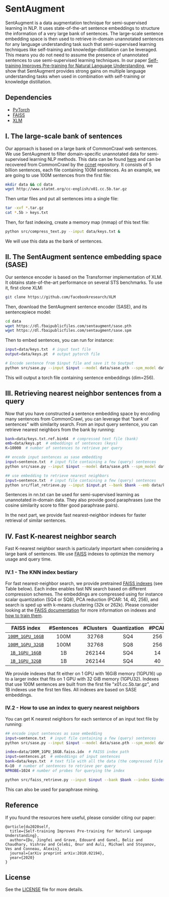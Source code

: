 
# SentAugment

SentAugment is a data augmentation technique for semi-supervised learning in NLP. It uses state-of-the-art sentence embeddings to structure the information of a very large bank of sentences. The large-scale sentence embedding space is then used to retrieve in-domain unannotated sentences for any language understanding task such that semi-supervised learning techniques like self-training and knowledge-distillation can be leveraged. This means you do not need to assume the presence of unannotated sentences to use semi-supervised learning techniques. In our paper [Self-training Improves Pre-training for Natural Language Understanding](https://arxiv.org/abs/2010.02194), we show that SentAugment provides strong gains on multiple language understanding tasks when used in combination with self-training or knowledge distillation.

## Dependencies

*  [PyTorch](https://pytorch.org/)
*  [FAISS](https://github.com/facebookresearch/faiss)
*  [XLM](https://github.com/facebookresearch/XLM)

## I. The large-scale bank of sentences
Our approach is based on a large bank of CommonCrawl web sentences. We use SentAugment to filter domain-specific unannotated data for semi-supervised learning NLP methods. This data can be found [here](http://www.statmt.org/cc-english/) and can be recovered from CommonCrawl by the [ccnet](https://github.com/facebookresearch/CC_Net) repository. It consists of 5 billion sentences, each file containing 100M sentences. As an example, we are going to use 100M sentences from the first file:

```bash
mkdir data && cd data
wget http://www.statmt.org/cc-english/x01.cc.5b.tar.gz
```
Then untar files and put all sentences into a single file:
```bash
tar -xvf *.tar.gz
cat *.5b > keys.txt
```

Then, for fast indexing, create a memory map (mmap) of this text file:
```bash
python src/compress_text.py --input data/keys.txt &
```
We will use this data as the bank of sentences.

## II. The SentAugment sentence embedding space (SASE)
Our sentence encoder is based on the Transformer implementation of XLM. It obtains state-of-the-art performance on several STS benchmarks. To use it, first clone XLM:
```bash
git clone https://github.com/facebookresearch/XLM
```

Then, download the SentAugment sentence encoder (SASE), and its sentencepiece model:
```bash
cd data
wget https://dl.fbaipublicfiles.com/sentaugment/sase.pth
wget https://dl.fbaipublicfiles.com/sentaugment/sase.spm
```


Then to embed sentences, you can run for instance:
```bash
input=data/keys.txt  # input text file
output=data/keys.pt  # output pytorch file

# Encode sentence from $input file and save it to $output
python src/sase.py --input $input --model data/sase.pth --spm_model data/sase.spm --batch_size 64 --cuda "True" --output $output
```

This will output a torch file containing sentence embeddings (dim=256).

## III. Retrieving nearest neighbor sentences from a query
Now that you have constructed a sentence embedding space by encoding many sentences from CommonCrawl, you can leverage that "bank of sentences" with similarity search.
From an input query sentence, you can retrieve nearest neighbors from the bank by running:

```bash
bank=data/keys.txt.ref.bin64  # compressed text file (bank)
emb=data/keys.pt  # embeddings of sentences (keys)
K=10000  # number of sentences to retrieve per query

## encode input sentences as sase embedding
input=sentence.txt  # input file containing a few (query) sentences
python src/sase.py --input $input --model data/sase.pth --spm_model data/sase.spm --batch_size 64 --cuda "True" --output $input.pt

## use embedding to retrieve nearest neighbors
input=sentence.txt  # input file containing a few (query) sentences
python src/flat_retrieve.py --input $input.pt --bank $bank --emb data/keys.pt --K $K > nn.txt &
```

Sentences in nn.txt can be used for semi-supervised learning as unannotated in-domain data. They also provide good paraphrases (use the cosine similarity score to filter good paraphrase pairs).

In the next part, we provide fast nearest-neighbor indexes for faster retrieval of similar sentences.

## IV. Fast K-nearest neighbor search
Fast K-nearest neighbor search is particularly important when considering a large bank of sentences. We use [FAISS](https://github.com/facebookresearch/faiss) indexes to optimize the memory usage and query time.

### IV.1 - The KNN index bestiary
For fast nearest-neighbor search, we provide pretrained [FAISS indexes](https://github.com/facebookresearch/faiss/wiki/The-index-factory) (see Table below). Each index enables fast NN search based on different compression schemes. The embeddings are compressed using for instance scalar quantization (SQ4 or SQ8), PCA reduction (PCAR: 14, 40, 256), and search is sped up with k-means clustering (32k or 262k). Please consider looking at the [FAISS documentation](https://github.com/facebookresearch/faiss/wiki/Faiss-on-the-GPU) for more information on indexes and  [how to train them](https://github.com/facebookresearch/faiss/wiki/Guidelines-to-choose-an-index).

FAISS index | \#Sentences | \#Clusters | Quantization | #PCAR | Machine | Size
|:---: |:---: |:---: | :---: |:---: | :---: | :------: |
[`100M_1GPU_16GB`](https://dl.fbaipublicfiles.com/sentaugment/100M_1GPU_16GB.faiss.idx) | 100M | 32768 | SQ4 | 256 | 1GPU16 | 14GiB
[`100M_1GPU_32GB`](https://dl.fbaipublicfiles.com/sentaugment/100M_1GPU_32GB.faiss.idx) | 100M | 32768 | SQ8 | 256 | 1GPU32 | 26GiB
[`1B_1GPU_16GB`](https://dl.fbaipublicfiles.com/sentaugment/1B_1GPU_16GB.faiss.idx) | 1B | 262144 | SQ4 | 14 | 1GPU16 | 15GiB
[`1B_1GPU_32GB`](https://dl.fbaipublicfiles.com/sentaugment/1B_1GPU_32GB.faiss.idx) | 1B | 262144 | SQ4 | 40 | 1GPU32 | 28GiB

We provide indexes that fit either on 1 GPU with 16GiB memory (1GPU16) up to a larger index that fits on 1 GPU with 32 GiB memory (1GPU32). Indexes that use 100M sentences are built from the first file "x01.cc.5b.tar.gz", and 1B indexes use the first ten files. All indexes are based on SASE embeddings.

  ### IV.2 - How to use an index to query nearest neighbors
You can get K nearest neighbors for each sentence of an input text file by running:

```bash
## encode input sentences as sase embedding
input=sentence.txt  # input file containing a few (query) sentences
python src/sase.py --input $input --model data/sase.pth --spm_model data/sase.spm --batch_size 64 --cuda "True" --output $input.pt

index=data/100M_1GPU_16GB.faiss.idx  # FAISS index path
input=sentences.pt  # embeddings of input sentences
bank=data/keys.txt  # text file with all the data (the compressed file keys.ref.bin64 should also be present in the same folder)
K=10  # number of sentences to retrieve per query
NPROBE=1024 # number of probes for querying the index

python src/faiss_retrieve.py --input $input --bank $bank --index $index --K $K --nprobe $NPROBE --gpu "True" > nn.txt &
```
This can also be used for paraphrase mining.


## Reference
If you found the resources here useful, please consider citing our paper:

```
@article{du2020self,
  title={Self-training Improves Pre-training for Natural Language Understanding},
  author={Du, Jingfei and Grave, Edouard and Gunel, Beliz and Chaudhary, Vishrav and Celebi, Onur and Auli, Michael and Stoyanov, Ves and Conneau, Alexis},
  journal={arXiv preprint arXiv:2010.02194},
  year={2020}
}
```

## License

See the [LICENSE](LICENSE) file for more details.
